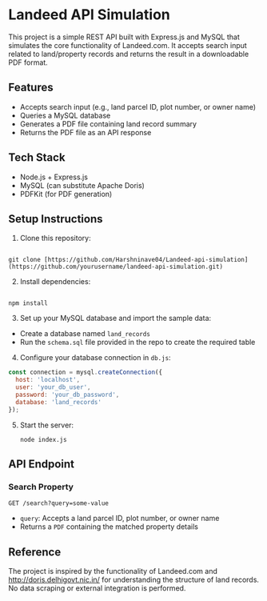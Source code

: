 # Landeed API Simulation

This project is a simple REST API built with Express.js and MySQL that simulates the core functionality of Landeed.com. It accepts search input related to land/property records and returns the result in a downloadable PDF format.

## Features

- Accepts search input (e.g., land parcel ID, plot number, or owner name)
- Queries a MySQL database
- Generates a PDF file containing land record summary
- Returns the PDF file as an API response

## Tech Stack

- Node.js + Express.js
- MySQL (can substitute Apache Doris)
- PDFKit (for PDF generation)

## Setup Instructions

1. Clone this repository:
```

git clone [https://github.com/Harshninave04/Landeed-api-simulation](https://github.com/yourusername/landeed-api-simulation.git)

```

2. Install dependencies:
```

npm install

````

3. Set up your MySQL database and import the sample data:
- Create a database named `land_records`
- Run the `schema.sql` file provided in the repo to create the required table

4. Configure your database connection in `db.js`:
```javascript
const connection = mysql.createConnection({
  host: 'localhost',
  user: 'your_db_user',
  password: 'your_db_password',
  database: 'land_records'
});
````

5. Start the server:

   ```
   node index.js
   ```

## API Endpoint

### Search Property

```
GET /search?query=some-value
```

* `query`: Accepts a land parcel ID, plot number, or owner name
* Returns a `PDF` containing the matched property details

## Reference
The project is inspired by the functionality of Landeed.com and http://doris.delhigovt.nic.in/ for understanding the structure of land records. No data scraping or external integration is performed.